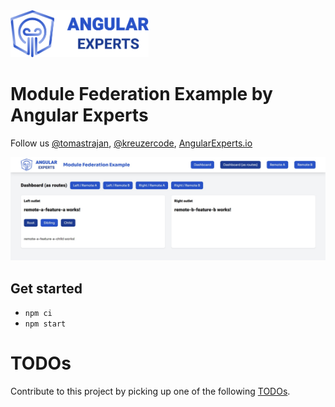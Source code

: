 <img height="75px" src="https://raw.githubusercontent.com/angular-experts-io/module-federation-example/master/apps/host-example/src/assets/angular-experts.png" />

# Module Federation Example by Angular Experts

Follow us [@tomastrajan](https://twitter.com/tomastrajan), [@kreuzercode](https://twitter.com/kreuzercode), [AngularExperts.io](https://angularexperts.io)


<img src="https://raw.githubusercontent.com/angular-experts-io/module-federation-example/master/docs/example.jpg" />

## Get started

- `npm ci`
- `npm start`

# TODOs

Contribute to this project by picking up one of the following [TODOs](TODO.md).
